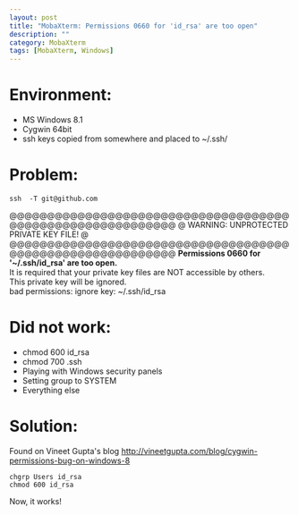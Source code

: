 ```yaml
---
layout: post
title: "MobaXterm: Permissions 0660 for 'id_rsa' are too open"
description: ""
category: MobaXterm 
tags: [MobaXterm, Windows]
---
```

# Environment:  
* MS Windows 8.1  
* Cygwin 64bit  
* ssh keys copied from somewhere and placed to ~/.ssh/

# Problem:  
```
ssh  -T git@github.com
```
@@@@@@@@@@@@@@@@@@@@@@@@@@@@@@@@@@@@@@@@@@@@@@@@@@@@@@@@@@@
@         WARNING: UNPROTECTED PRIVATE KEY FILE!          @
@@@@@@@@@@@@@@@@@@@@@@@@@@@@@@@@@@@@@@@@@@@@@@@@@@@@@@@@@@@
**Permissions 0660 for '~/.ssh/id_rsa' are too open.**  
It is required that your private key files are NOT accessible by others.  
This private key will be ignored.  
bad permissions: ignore key: ~/.ssh/id_rsa  

# Did not work:  
* chmod 600 id_rsa   
* chmod 700 .ssh   
* Playing with Windows security panels  
* Setting group to SYSTEM  
* Everything else  

# Solution:
Found on Vineet Gupta's blog http://vineetgupta.com/blog/cygwin-permissions-bug-on-windows-8

```
chgrp Users id_rsa
chmod 600 id_rsa
```

Now, it works!
